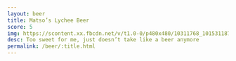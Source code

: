 ```yaml
---
layout: beer
title: Matso’s Lychee Beer
score: 5
img: https://scontent.xx.fbcdn.net/v/t1.0-0/p480x480/10311768_10153118792388745_7466271610444299802_n.jpg?oh=d2cc97f1f2f901a27c41c36034172118&oe=58DA18E1
desc: Too sweet for me, just doesn’t take like a beer anymore
permalink: /beer/:title.html
---
```

